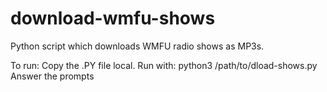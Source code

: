 # download-wmfu-shows
Python script which downloads WMFU radio shows as MP3s.

To run:
Copy the .PY file local.
Run with:    python3 /path/to/dload-shows.py
Answer the prompts

